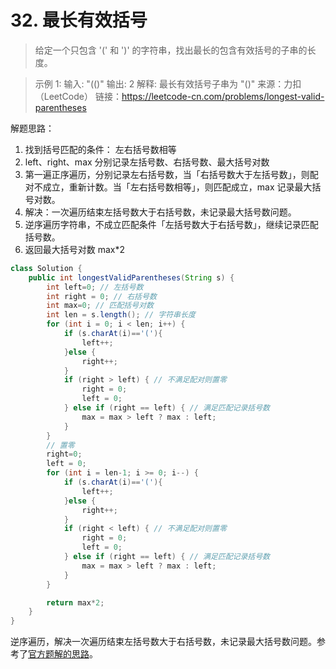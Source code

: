 ﻿# 32. 最长有效括号

> 给定一个只包含 '(' 和 ')' 的字符串，找出最长的包含有效括号的子串的长度。

> 示例 1:
> 输入: "(()" 输出: 2 解释: 最长有效括号子串为 "()"
> 来源：力扣（LeetCode）
> 链接：https://leetcode-cn.com/problems/longest-valid-parentheses

解题思路：

1. 找到括号匹配的条件： 左右括号数相等
2. left、right、max 分别记录左括号数、右括号数、最大括号对数
3. 第一遍正序遍历，分别记录左右括号数，当「右括号数大于左括号数」，则配对不成立，重新计数。当「左右括号数相等」，则匹配成立，max 记录最大括号对数。
4. 解决：一次遍历结束左括号数大于右括号数，未记录最大括号数问题。
5. 逆序遍历字符串，不成立匹配条件「左括号数大于右括号数」，继续记录匹配括号数。
6. 返回最大括号对数 max*2
```java
class Solution {
    public int longestValidParentheses(String s) {
        int left=0; // 左括号数
        int right = 0; // 右括号数
        int max=0; // 匹配括号对数
        int len = s.length(); // 字符串长度
        for (int i = 0; i < len; i++) {
            if (s.charAt(i)=='('){
                left++;
            }else {
                right++;
            }
            if (right > left) { // 不满足配对则置零
                right = 0;
                left = 0;
            } else if (right == left) { // 满足匹配记录括号数
                max = max > left ? max : left;
            }
        }
        // 置零
        right=0;
        left = 0;
        for (int i = len-1; i >= 0; i--) {
            if (s.charAt(i)=='('){
                left++;
            }else {
                right++;
            }
            if (right < left) { // 不满足配对则置零
                right = 0;
                left = 0;
            } else if (right == left) { // 满足匹配记录括号数
                max = max > left ? max : left;
            }
        }

        return max*2;
    }
}
```
逆序遍历，解决一次遍历结束左括号数大于右括号数，未记录最大括号数问题。参考了[官方题解的思路](https://leetcode-cn.com/problems/longest-valid-parentheses/solution/zui-chang-you-xiao-gua-hao-by-leetcode/)。
